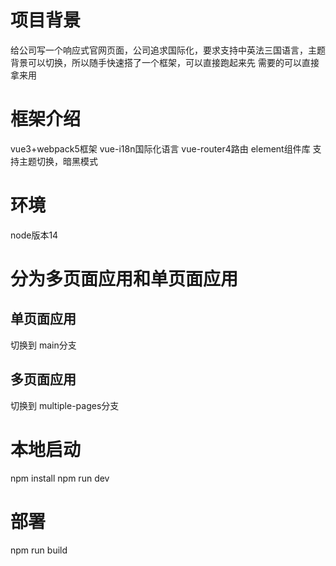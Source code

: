 # 项目背景
给公司写一个响应式官网页面，公司追求国际化，要求支持中英法三国语言，主题背景可以切换，所以随手快速搭了一个框架，可以直接跑起来先
需要的可以直接拿来用
# 框架介绍
vue3+webpack5框架
vue-i18n国际化语言
vue-router4路由
element组件库
支持主题切换，暗黑模式
# 环境
node版本14 
 
# 分为多页面应用和单页面应用
## 单页面应用
   切换到 main分支
## 多页面应用
   切换到 multiple-pages分支
# 本地启动
npm install
npm run dev
# 部署
npm run build


